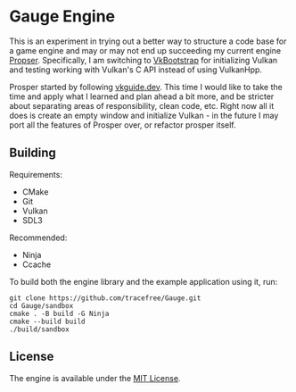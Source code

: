 # Gauge Engine

This is an experiment in trying out a better way to structure a code base for a game engine and may or may not end up succeeding my current engine [Propser](https://github.com/tracefree/prosper). Specifically, I am switching to [VkBootstrap](https://github.com/charles-lunarg/vk-bootstrap) for initializing Vulkan and testing working with Vulkan's C API instead of using VulkanHpp.

Prosper started by following [vkguide.dev](https://vkguide.dev/). This time I would like to take the time and apply what I learned and plan ahead a bit more, and be stricter about separating areas of responsibility, clean code, etc. Right now all it does is create an empty window and initialize Vulkan - in the future I may port all the features of Prosper over, or refactor prosper itself.

## Building

Requirements:
- CMake
- Git
- Vulkan
- SDL3

Recommended:
- Ninja
- Ccache

To build both the engine library and the example application using it, run:

```
git clone https://github.com/tracefree/Gauge.git
cd Gauge/sandbox
cmake . -B build -G Ninja
cmake --build build
./build/sandbox
```

## License

The engine is available under the [MIT License](LICENSE.md).